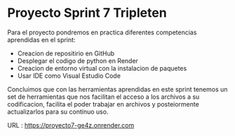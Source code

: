 # Proyecto Sprint 7 Tripleten

Para el proyecto pondremos en practica diferentes competencias aprendidas en el sprint:
- Creacion de repositirio en GitHub
- Desplegar el codigo de python en Render
- Creacion de entorno virtual con la instalacion de paquetes 
- Usar IDE como Visual Estudio Code

Concluimos que con las herramientas aprendidas en este sprint tenemos un set de herramientas que nos facilitan el acceso a los archivos a su codificacion, facilita el poder trabajar en archivos y posteiormente actualizarlos para su continuo uso.

URL : https://proyecto7-ge4z.onrender.com

